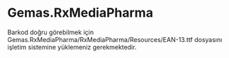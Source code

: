 # Gemas.RxMediaPharma

Barkod doğru görebilmek için Gemas.RxMediaPharma/RxMediaPharma/Resources/EAN-13.ttf dosyasını işletim sistemine yüklemeniz gerekmektedir.
